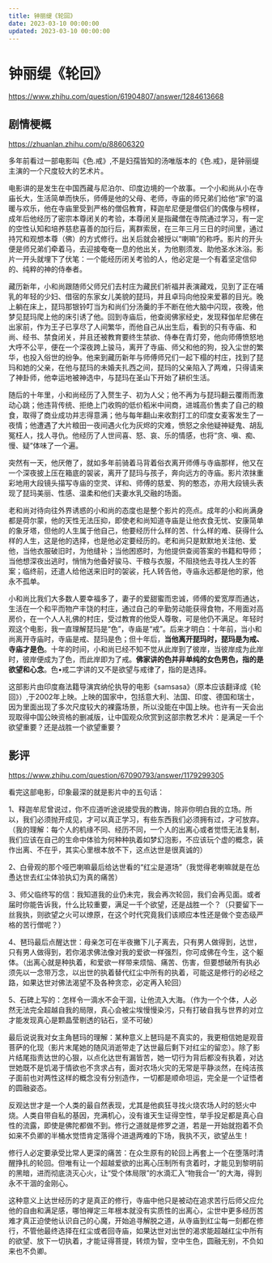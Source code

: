 ```yaml
---
title: 钟丽缇《轮回》
date: 2023-03-10 00:00:00
updated: 2023-03-10 00:00:00
---
```


# 钟丽缇《轮回》

https://www.zhihu.com/question/61904807/answer/1284613668

## 剧情梗概

https://zhuanlan.zhihu.com/p/88606320

多年前看过一部电影叫《色.戒》,不是妇孺皆知的汤唯版本的《色.戒》，是钟丽缇主演的一个尺度较大的艺术片。

电影讲的是发生在中国西藏与尼泊尔、印度边境的一个故事。一个小和尚从小在寺庙长大，生活简单而快乐，师傅是他的父母、老师，寺庙的师兄弟们给他“家”的温暖与欢乐，他在寺庙里受到严格的僧侣教育，释迦牟尼便是僧侣们的偶像与榜样，成年后他经历了密宗本尊闭关的考验，本尊闭关是指藏僧在寺院通过学习，有一定的空性认知和培养慈悲喜善的加行后，离群索居，在三年三月三日的时间里，通过持咒和观想本尊（佛）的方式修行。出关后就会被授以“喇嘛”的称呼。影片的开头便是师兄弟们牵着马，去迎接奄奄一息的他出关，为他剔须发、助他圣水沐浴。影片一开头就埋下了伏笔：一个能经历闭关考验的人，他必定是一个有着坚定信仰的、纯粹的神的侍奉者。

藏历新年，小和尚跟随师父师兄们去村庄为藏民们祈福并表演藏戏，见到了正在哺乳的年轻的少妇、借宿的东家女儿美貌的琵玛，并且卓玛向他投来爱慕的目光。晚上躺在床上，琵玛那银铃叮当为和尚们分汤羹的手不断在他大脑中闪现，夜晚，他梦见琵玛爬上他的床引诱了他。回到寺庙后，他查阅佛家经史，发现释伽牟尼佛在出家前，作为王子已享尽了人间繁华，而他自己从出生后，看到的只有寺庙、和尚、经书、禁食闭关，并且还被教育要终生禁欲、侍奉在青灯旁，他向师傅愤怒地大呼不公平，便在一个深夜跨上骏马，离开了寺庙、师父和他的狗，投入尘世的繁华，也投入俗世的纷争。他来到藏历新年与师傅师兄们一起下榻的村庄，找到了琵玛和她的父亲，在他与琵玛的未婚夫扎西之间，琵玛的父亲陷入了两难，只得请来了神卦师，他幸运地被神选中，与琵玛在圣山下开始了耕织生活。

随后的十年里，小和尚经历了入赘生子、初为人父；他不再为与琵玛翻云覆雨而激动心跳；他违背传统、拒绝上门收购的低价稻米中间商，进城高价售卖了自己的粮食，取得了商业成功并志得意满；他与每年翻山来收割打工的印度女麦客发生了一夜情；他遭遇了大片粮田一夜间遇火化为灰烬的灾难，愤怒之余他疑神疑鬼、胡乱冤枉人，找人寻仇。他经历了人世间喜、怒、哀、乐的情感，也将“贪、嗔、痴、慢、疑“体味了一个遍。

突然有一天，他厌倦了，就如多年前骑着马背着俗衣离开师傅与寺庙那样，他又在一个深夜披上压在箱底的袈裟，离开了琵玛与孩子，奔向远方的寺庙。影片浓抹重彩地用大段镜头描写寺庙的空灵、详和、师傅的慈爱、狗的憨态，亦用大段镜头表现了琵玛美丽、性感、温柔和他们夫妻水乳交融的场面。

老和尚对待向往外界诱惑的小和尚的态度也是整个影片的亮点。成年的小和尚满身都是荷尔蒙，他的天性无法压抑，即使老和尚知道寺庙是让他衣食无忧、安康简单的象牙塔，但他的人生属于他自己，他要经历什么样的苦、什么样的难、获得什么样的人生，这是他的选择，也是他必定要经历的。老和尚只是默默地关注他、爱他，当他衣服破旧时，为他缝补；当他困惑时，为他提供查阅答案的书籍和导师；当他想深夜出逃时，悄悄为他备好骏马、干粮与衣服，不阻挠他去寻找人生的答案；临终前，还遣人给他送来旧时的袈裟，托人转告他，寺庙永远都是他的家，他永不孤单。

小和尚比我们大多数人要幸福多了，妻子的爱甜蜜而忠诚，师傅的爱宽厚而通达，生活在一个和平而物产丰饶的村庄，通过自己的辛勤劳动能获得食物，不用面对高房价，在一个人人礼佛的村庄，受过教育的他受人尊敬，可是他仍不满足。年轻时观这个电影，我一直理解琵玛是“色”，寺庙是“戒”。后来才明白：十年前，当小和尚离开寺庙时，寺庙是戒、琵玛是色；但十年后，**当他离开琵玛时，琵玛是为戒、寺庙才是色**。十年的时间，小和尚已经不知不觉从此岸到了彼岸，当彼岸成为此岸时，彼岸便成为了色，而此岸即为了戒。**佛家讲的色并非单纯的女色男色，指的是欲望和心念**。色•戒二字讲的又不是欲望与戒律了，指的是选择。

这部影片由印度裔法籍导演宾纳伦执导的电影《samsasa》（原本应该翻译成《轮回》）,于2002年上映。上映的国家中，包括意大利、法国、印度、德国和瑞士，因为里面出现了多次尺度较大的裸露场景，所以没能在中国上映。也许有一天会出现取得中国公映资格的删减版，让中国观众欣赏到这部宗教艺术片：是满足一千个欲望重要？还是战胜一个欲望重要？

## 影评

https://www.zhihu.com/question/67090793/answer/1179299305

看完这部电影，印象最深的就是影片中的五句话：

1、释迦牟尼曾说过，你不应道听途说接受我的教诲，除非你明白我的立场。所以，我们必须抛开成见，才可以真正学习，有些东西我们必须拥有过，才可放弃。（我的理解：每个人的机缘不同、经历不同，一个人的出离心或者觉悟无法复制，我们应该在自己的生命中体验为何种种执着如梦幻泡影，不应该玩个虚的概念，装作出离、不在乎，其实心里根本放不下，这点达世是很真诚的）

2、白骨观的那个哑巴喇嘛最后给达世看的“红尘是道场”（我觉得老喇嘛就是在怂恿达世去红尘体验执幻为真的痛苦）

3、师父临终写的信：我知道我的业仍未完，我会再次轮回，我们会再见面。或者届时你能告诉我，什么比较重要，满足一千个欲望，还是战胜一个？（只要留下一丝我执，则欲望之火可以燎原，在这个时代究竟我们该顺应本性还是做个变态级严格的苦行僧呢？）

4、琶玛最后点醒达世：母亲怎可在半夜撇下儿子离去，只有男人做得到，达世，只有男人做得到，若你渴求佛法像对我的爱欲一样强烈，你可成佛在今生，这个躯体。（出离心就是种执着，和爱欲一样带来烦恼、痛苦、伤害，但要想破所有执必须先以一念带万念，以出世的执着替代红尘中所有的执着，可能这是修行的必经之路，如果达世对佛法渴望不及各种贪恋，必定再入轮回）

5、石碑上写的：怎样令一滴水不会干涸，让他流入大海。（作为一个个体，人必然无法完全超越自我的局限，真心会被尘埃慢慢染污，只有打破自我与世界的对立才能发现真心是颗晶莹剔透的钻石，坚不可破）

最后说说我对女主角琶玛的理解：某种意义上琶玛是不真实的，我更相信她是观音菩萨的化现（影片末尾她的随风消逝带走了达世最后剩下对红尘的留恋）。除了影片结尾指责达世的心狠，以点化达世有漏皆苦，她一切行为背后都没有执着，对达世她既不是饥渴于情欲也不贪求占有，面对农场火灾的无常是平静淡然，在纯洁孩子面前也对两性这样的概念没有分别造作，一切都是顺命坦运，完全是一个证悟者的圆融姿态。

反观达世才是一个人类的最自然表现，尤其是他疯狂寻找火烧农场人时的怒火中烧。人类自带自私的基因，充满机心，没有谁天生证得空性，举手投足都是真心自性的流露，即使是佛陀都做不到。修行之道就是修罗之道，若是一开始就抱着不负如来不负卿的半桶水觉悟肯定落得个进退两难的下场，我执不灭，欲望丛生！

修行人必定要承受比常人更深的痛苦：在众生原有的轮回上再套上一个在堕落时清醒挣扎的轮回。但唯有让一个超越爱欲的出离心压制所有贪着时，才能见到黎明前的黑暗，进而彻底浇灭心火，让“受个体局限”的水滴汇入“物我合一”的大海，得到永不干涸的金刚心。

这种意义上达世经历的才是真正的修行，寺庙中他只是被动在追求苦行后师父应允他的自由和满足感，哪怕禅定三年根本就没有实质性的出离心，尘世中更多经历苦难才真正迫使他认识自己的心魔，开始追寻解脱之道，从寺庙到红尘每一刻都在修行，不管他最终选择在红尘或者回寺庙，如果达世对出世的渴求能超越红尘中所有的欲望、放下一切执着，才能证得菩提，转烦为智，空中生色，圆融无别，不负如来也不负卿。

